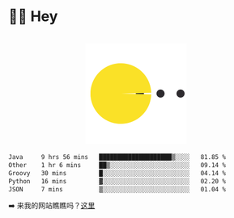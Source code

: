 
# 👋🏻 Hey
<div align="center">
	<br>
	<img src="https://raw.githubusercontent.com/Aniket965/Aniket965/master/pacman.svg?sanitize=true" width="200" height="200">
	<br>
</div>

<!--START_SECTION:waka-->
```text
Java     9 hrs 56 mins   ████████████████████▒░░░░   81.85 % 
Other    1 hr 6 mins     ██▒░░░░░░░░░░░░░░░░░░░░░░   09.14 % 
Groovy   30 mins         █░░░░░░░░░░░░░░░░░░░░░░░░   04.14 % 
Python   16 mins         ▓░░░░░░░░░░░░░░░░░░░░░░░░   02.20 % 
JSON     7 mins          ▒░░░░░░░░░░░░░░░░░░░░░░░░   01.04 % 
```
<!--END_SECTION:waka-->

 ➡️  来我的网站瞧瞧吗？[这里](https://www.shaolongfei.com)
